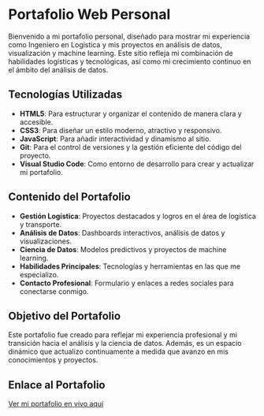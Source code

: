 # **Portafolio Web Personal**

Bienvenido a mi portafolio personal, diseñado para mostrar mi experiencia como Ingeniero en Logística y mis proyectos en análisis de datos, visualización y machine learning. Este sitio refleja mi combinación de habilidades logísticas y tecnológicas, así como mi crecimiento continuo en el ámbito del análisis de datos.

## **Tecnologías Utilizadas**
- **HTML5**: Para estructurar y organizar el contenido de manera clara y accesible.
- **CSS3**: Para diseñar un estilo moderno, atractivo y responsivo.
- **JavaScript**: Para añadir interactividad y dinamismo al sitio.
- **Git**: Para el control de versiones y la gestión eficiente del código del proyecto.
- **Visual Studio Code**: Como entorno de desarrollo para crear y actualizar mi portafolio.

## **Contenido del Portafolio**
- **Gestión Logística**: Proyectos destacados y logros en el área de logística y transporte.
- **Análisis de Datos**: Dashboards interactivos, análisis de datos y visualizaciones.
- **Ciencia de Datos**: Modelos predictivos y proyectos de machine learning.
- **Habilidades Principales**: Tecnologías y herramientas en las que me especializo.
- **Contacto Profesional**: Formulario y enlaces a redes sociales para conectarse conmigo.

## **Objetivo del Portafolio**
Este portafolio fue creado para reflejar mi experiencia profesional y mi transición hacia el análisis y la ciencia de datos. Además, es un espacio dinámico que actualizo continuamente a medida que avanzo en mis conocimientos y proyectos.

## **Enlace al Portafolio**
[Ver mi portafolio en vivo aquí](https://sebastianmvm.github.io/portfolio/)



